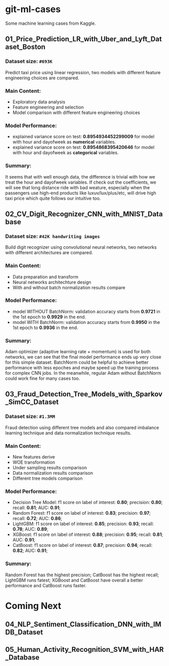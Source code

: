 # git-ml-cases
Some machine learning cases from Kaggle.

## 01_Price_Prediction_LR_with_Uber_and_Lyft_Dataset_Boston
### Dataset size: `#693K`
Predict taxi price using linear regression, two models with different feature engineering choices are compared. 
### Main Content: 
- Exploratory data analysis
- Feature engineering and selection 
- Model comparison with different feature engineering choices 
### Model Performance: 
- explained variance score on test: __0.8954934452299009__ for model with hour and dayofweek as __numerical__ variables.
- explained variance score on test: __0.8954868395420646__ for model with hour and dayofweek as __categorical__ variables.
### Summary: 
It seems that with well enough data, the difference is trivial with how we treat the hour and dayofweek variables. If check out the coefficients, we will see that long distance ride with bad weature, especially when the passengers use
high-end products like luxuv/lux/plus/etc, will drive high taxi price which quite follows our intuitive too.  

## 02_CV_Digit_Recognizer_CNN_with_MNIST_Database
### Dataset size: `#42K handwriting images`
Build digit recognizer using convolutional neural networks, two networks with different architectures are compared. 
### Main Content: 
- Data preparation and transform
- Neural networks architechture design
- With and without batch normalization results compare 
### Model Performance:
- model WITHOUT BatchNorm: validation accuracy starts from __0.9721__ in the 1st epoch to __0.9929__ in the end.
- model WITH BatchNorm: validation accuracy starts from __0.9950__ in the 1st epoch to __0.9936__ in the end.
### Summary: 
Adam optimizer (adaptive learning rate + momentum) is used for both networks, we can see that the final model performance ends up very close for this simple dataset. BatchNorm could be helpful to achieve better performance with less epoches and maybe speed up the training process for complex CNN jobs. In the meanwhile, regular Adam without BatchNorm could work fine for many cases too. 

## 03_Fraud_Detection_Tree_Models_with_Sparkov_SimCC_Dataset
### Dataset size: `#1.3MM`
Fraud detection using different tree models and also compared imbalance learning technique and data normalization 
technique results. 
### Main Content:  
- New features derive
- WOE transformation
- Under sampling results comparison 
- Data normalization results comparison 
- Different tree models comparison 
### Model Performance:
- Decision Tree Model: f1 score on label of interest: __0.80__; precision: __0.80__; recall: __0.81__; AUC: __0.91__; 
- Random Forest: f1 score on label of interest: __0.83__; precision: __0.97__; recall: __0.72__; AUC: __0.86__;
- LightGBM: f1 score on label of interest: __0.85__; precision: __0.93__; recall: __0.78__; AUC: __0.89__; 
- XGBoost: f1 score on label of interest: __0.88__; precision: __0.95__; recall: __0.81__; AUC: __0.91__;
- CatBoost: f1 score on label of interest: __0.87__; precision: __0.94__; recall: __0.82__; AUC: __0.91__; 
### Summary: 
Random Forest has the highest precision; CatBoost has the highest recall; LightGBM runs fatest; XGBoost and CatBoost have overall a better performance and CatBoost runs faster. 

# Coming Next 
## 04_NLP_Sentiment_Classification_DNN_with_IMDB_Dataset
## 05_Human_Activity_Recognition_SVM_with_HAR_Database  